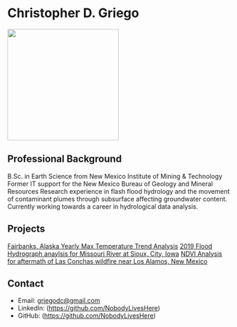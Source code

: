 # Christopher D. Griego 

<img src="Untitled-30.png" width = "250">

## Professional Background

B.Sc. in Earth Science from New Mexico Institute of Mining & Technology
Former IT support for the New Mexico Bureau of Geology and Mineral Resources
Research experience in flash flood hydrology and the movement of contaminant plumes 
through subsurface affecting groundwater content. Currently working towards a career in
hydrological data analysis. 


## Projects
[Fairbanks, Alaska Yearly Max Temperature Trend Analysis](/Projects/max-temp-over-time-fairbanks-AK.html)
[2019 Flood Hydrograph anaylsis for Missouri River at Sioux, City, Iowa](/Projects/flood-time-series-SiouxCity-IA.html)
[NDVI Analysis for aftermath of Las Conchas wildfire near Los Alamos, New Mexico](NobodyLivesHere.github.io/Projects/Las-Conchas-NDVI.html)

## Contact

- Email: griegodc@gmail.com
- LinkedIn: (https://github.com/NobodyLivesHere)
- GitHub: (https://github.com/NobodyLivesHere)

